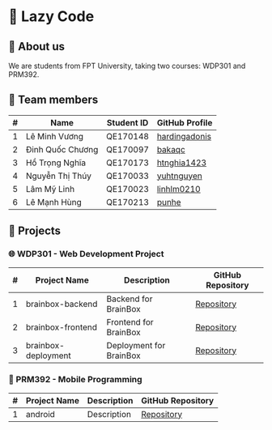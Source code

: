 # 🦥 Lazy Code

## 🌟 About us

We are students from FPT University, taking two courses: WDP301 and PRM392.

## 👥 Team members

| #   | Name             | Student ID | GitHub Profile                                    |
| --- | ---------------- | ---------- | ------------------------------------------------- |
| 1   | Lê Minh Vương    | QE170148   | [hardingadonis](https://github.com/hardingadonis) |
| 2   | Đinh Quốc Chương | QE170097   | [bakaqc](https://github.com/bakaqc)               |
| 3   | Hồ Trọng Nghĩa   | QE170173   | [htnghia1423](https://github.com/htnghia1423)     |
| 4   | Nguyễn Thị Thúy  | QE170033   | [yuhtnguyen](https://github.com/yuhtnguyen)       |
| 5   | Lâm Mỹ Linh      | QE170023   | [linhlm0210](https://github.com/linhlm0210)       |
| 6   | Lê Mạnh Hùng     | QE170213   | [punhe](https://github.com/punhe)                 |

## 🚀 Projects

### 🌐 WDP301 - Web Development Project

| #   | Project Name        | Description             | GitHub Repository                                            |
| --- | ------------------- | ----------------------- | ------------------------------------------------------------ |
| 1   | brainbox-backend    | Backend for BrainBox    | [Repository](https://github.com/lzaycoe/brainbox-backend)    |
| 2   | brainbox-frontend   | Frontend for BrainBox   | [Repository](https://github.com/lzaycoe/brainbox-frontend)   |
| 3   | brainbox-deployment | Deployment for BrainBox | [Repository](https://github.com/lzaycoe/brainbox-deployment) |

### 📱 PRM392 - Mobile Programming

| #   | Project Name | Description | GitHub Repository                                |
| --- | ------------ | ----------- | ------------------------------------------------ |
| 1   | android      | Description | [Repository](https://github.com/lzaycoe/android) |
